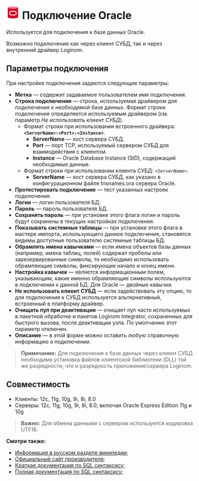 # ![ ](../../../images/icons/data-sources/db-oracle_default.svg) Подключение Oracle

Используется для подключения к базе данных Oracle.

Возможно подключение как через клиент СУБД, так и через внутренний драйвер Loginom.

## Параметры подключения

При настройке подключения задаются следующие параметры:

* **Метка** — содержит задаваемое пользователем имя подключения.
* **Строка подключения** — строка, используемая драйвером для подключения к необходимой базе данных. Формат строки подключения определяется используемым драйвером (см. параметр *Не использовать клиент СУБД*).
  * Формат строки при использовании встроенного драйвера: **`<ServerName>:<Port>:<Instance>`**.
    * **ServerName** — хост сервера СУБД.
    * **Port** — порт TCP, используемый сервером СУБД для взаимодействия с клиентом.
    * **Instance** — Oracle Database Instance (SID), содержащий необходимые данные.
  * Формат строки при использовании клиента СУБД: *`<ServerName>`*.
    * **ServerName** — хост сервера СУБД, как указано в конфигурационном файле tnsnames.ora сервера Oracle.
* **Протестировать подключение** — тест указанных настроек подключения.
* **Логин** — логин пользователя БД.
* **Пароль** — пароль пользователя БД.
* **Сохранять пароль** — при установке этого флага логин и пароль будут сохранены в текущих настройках подключения.
* **Показывать системные таблицы** — при установке этого флага в мастере импорта, использующего данное подключение, становятся видимы доступные пользователю системные таблицы БД.
* **Обрамлять имена кавычками** — если имена объектов базы данных (например, имена таблиц, полей) содержат пробелы или зарезервированные символы, то необходимо использовать обрамляющие символы, фиксирующие начало и конец имени.
* **Настройка кавычек** — является информационным полем, указывающим, какие именно обрамляющие символы используются в подключении к данной БД. Для Oracle — двойные кавычки.
* **Не использовать клиент СУБД** — если задействовать эту опцию, то для подключения к СУБД используется альтернативный, встроенный в платформу драйвер.
* **Очищать пул при деактивации** — очищает пул часто используемых в пакетной обработке и пакетов Loginom Integrator, сохраненных для быстрого вызова, после деактивации узла. По умолчанию этот параметр отключен.
* **Описание** — в этой форме можно оставить любую справочную информацию о подключении.

> **Примечание:** Для подключения к базе данных через клиент СУБД необходима установка файлов клиентской библиотеки (DLL) той же разрядности, что и разрядность приложения/сервера Loginom.

## Совместимость

* Клиенты: 12c, 11g, 10g, 9i, 8i, 8.0
* Серверы: 12c, 11g, 10g, 9i, 8i, 8.0, включая Oracle Express Edition 11g и 10g

> **Важно:** Для обмена данными с сервером используется кодировка UTF16.

**Смотри также:**

* [Информация в русском разделе википедии](https://ru.wikipedia.org/wiki/Oracle_Database);
* [Официальный сайт производителя](https://www.oracle.com/);
* [Краткая документация по SQL синтаксису](http://docs.oracle.com/database/122/SQLQR/toc.htm);
* [Полная документация по SQL синтаксису](http://docs.oracle.com/database/122/SQLRF/toc.htm);
